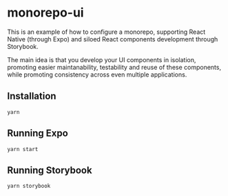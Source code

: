 # monorepo-ui
This is an example of how to configure a monorepo, supporting React Native (through Expo) and siloed React components development through Storybook.

The main idea is that you develop your UI components in isolation, promoting easier maintanability, testability and reuse of these components, while promoting consistency across even multiple applications.

## Installation

```
yarn
```

## Running Expo

```
yarn start
```

## Running Storybook

```
yarn storybook
```
